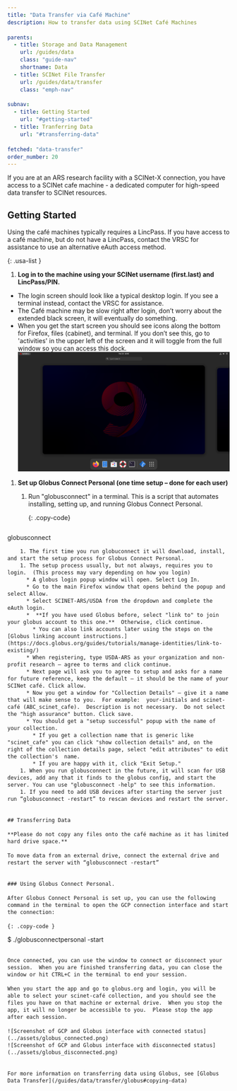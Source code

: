 ```yaml
---
title: "Data Transfer via Café Machine"
description: How to transfer data using SCINet Café Machines

parents:
  - title: Storage and Data Management
    url: /guides/data
    class: "guide-nav"
    shortname: Data
  - title: SCINet File Transfer
    url: /guides/data/transfer
    class: "emph-nav"

subnav:
  - title: Getting Started
    url: "#getting-started"
  - title: Tranferring Data
    url: "#transferring-data"

fetched: "data-transfer"
order_number: 20
---
```


If you are at an ARS research facility with a SCINet-X connection, you have access to a SCINet cafe machine - a dedicated computer for high-speed data transfer to SCINet resources. <!--excerpt-->

## Getting Started

Using the café machines typically requires a LincPass.  If you have access to a café machine, but do not have a LincPass, contact the VRSC for assistance to use an alternative eAuth access method.

{: .usa-list }
1. **Log in to the machine using your SCINet username (first.last) and LincPass/PIN.**
  * The login screen should look like a typical desktop login.  If you see a terminal instead, contact the VRSC for assistance.
  * The Café machine may be slow right after login, don’t worry about the extended black screen, it will eventually do something.
  * When you get the start screen you should see icons along the bottom for Firefox, files (cabinet), and terminal.  If you don’t see this, go to 'activities' in the upper left of the screen and it will toggle from the full window so you can access this dock.  
    ![Screenshot of the desktop with icon dock](../assets/cafe_desktop_ribbon.png)

1. **Set up Globus Connect Personal (one time setup – done for each user)**
    1. Run "globusconnect" in a terminal.  This is a script that automates installing, setting up, and running Globus Connect Personal.
        
        {: .copy-code}
        ```
globusconnect
```
    1. The first time you run globuconnect it will download, install, and start the setup process for Globus Connect Personal.
    1. The setup process usually, but not always, requires you to login.  (This process may vary depending on how you login) 
      * A globus login popup window will open. Select Log In.  
      * Go to the main Firefox window that opens behind the popup and select Allow.  
      * Select SCINET-ARS/USDA from the dropdown and complete the eAuth login.
      *  **If you have used Globus before, select "link to" to join your globus account to this one.**  Otherwise, click continue.
        * You can also link accounts later using the steps on the [Globus linking account instructions.](https://docs.globus.org/guides/tutorials/manage-identities/link-to-existing/)
      * When registering, type USDA-ARS as your organization and non-profit research – agree to terms and click continue. 
      * Next page will ask you to agree to setup and asks for a name for future reference, keep the default – it should be the name of your SCINet café. Click allow. 
      * Now you get a window for "Collection Details" – give it a name that will make sense to you.  For example:  your-initials and scinet-café (ABC_scinet_cafe).  Description is not necessary.  Do not select the "high assurance" button. Click save. 
      * You should get a "setup successful" popup with the name of your collection. 
        * If you get a collection name that is generic like "scinet_cafe" you can click "show collection details" and, on the right of the collection details page, select "edit attributes" to edit the collection's  name.  
        * If you are happy with it, click "Exit Setup."   
    1. When you run globusconnect in the future, it will scan for USB devices, add any that it finds to the globus config, and start the server. You can use "globusconnect -help" to see this information.
    1. If you need to add USB devices after starting the server just run “globusconnect -restart” to rescan devices and restart the server.    


## Transferring Data

**Please do not copy any files onto the café machine as it has limited hard drive space.** 

To move data from an external drive, connect the external drive and restart the server with “globusconnect -restart”


### Using Globus Connect Personal.   

After Globus Connect Personal is set up, you can use the following command in the terminal to open the GCP connection interface and start the connection:

{: .copy-code }
```
$ ./globusconnectpersonal -start							 
```  

Once connected, you can use the window to connect or disconnect your session.  When you are finished transferring data, you can close the window or hit CTRL+C in the terminal to end your session.  

When you start the app and go to globus.org and login, you will be able to select your scinet-café collection, and you should see the files you have on that machine or external drive.  When you stop the app, it will no longer be accessible to you.  Please stop the app after each session. 

![Screenshot of GCP and Globus interface with connected status](../assets/globus_connected.png)
![Screenshot of GCP and Globus interface with disconnected status](../assets/globus_disconnected.png)


For more information on transferring data using Globus, see [Globus Data Transfer](/guides/data/transfer/globus#copying-data)
